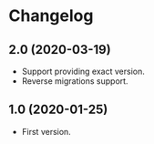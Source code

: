 # Changelog

## 2.0 (2020-03-19)

 * Support providing exact version.
 * Reverse migrations support.

## 1.0 (2020-01-25)

 * First version.
